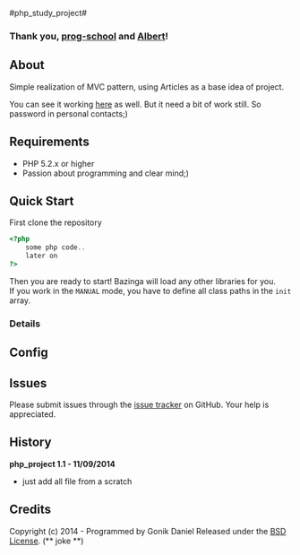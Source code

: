 #php_study_project#

### Thank you, [prog-school](prog-school.ru) and [Albert](https://github.com/philfromfmf)! ###

## About ##

Simple realization of MVC pattern, using Articles as a base idea of project.

You can see it working [here](http://study.igonik.ru/php_project/php) as well. But it need a bit of work still. So password in personal contacts;)

## Requirements ##

- PHP 5.2.x or higher
- Passion about programming and clear mind;)

## Quick Start ##

First clone the repository

```php
<?php
    some php code..
    later on
?>
```

Then you are ready to start! Bazinga will load any other libraries for you.  
If you work in the `MANUAL` mode, you have to define all class paths in the `init` array.

### Details ###

## Config ##


## Issues ##

Please submit issues through the [issue tracker](https://github.com/GonikDaniel/php_study_project/issues) on GitHub. Your help is appreciated.

## History ##

**php_project 1.1 - 11/09/2014**

- just add all file from a scratch

## Credits ##

Copyright (c) 2014 - Programmed by Gonik Daniel
Released under the [BSD License](http://www.opensource.org/licenses/bsd-license.php).
(** joke **)

